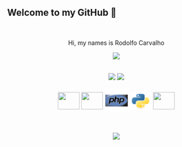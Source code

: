 ##  Welcome to my GitHub 👋
 
 <div align="center">
    <br>
    <p>Hi, my names is Rodolfo Carvalho</p>
    <img height="200em" src="https://c.tenor.com/tPLkPiyJMD0AAAAC/luffy-oi.gif"> <br>
  
 ##
 
   <img height="180em" src="https://github-readme-stats.vercel.app/api?username=iTzRodz&show_icons=true&theme=radical&border_color=FFFFFF&border_radius=20px"/>
   <img height="180em" src="https://github-readme-stats.vercel.app/api/top-langs/?username=iTzRodz&layout=compact&langs_count=16&theme=radical&border_radius=20px&border_color=FFFFFF"/>
</div>
<div style="display: inline_block" align="center"><br>
  <img align="center" height="40" width="50" src="https://cdn.jsdelivr.net/gh/devicons/devicon/icons/html5/html5-plain-wordmark.svg">
  <img align="center" height="40" width="50" src="https://cdn.jsdelivr.net/gh/devicons/devicon/icons/css3/css3-plain-wordmark.svg">
  <img align="center" height="55" width="55" src="https://github.com/devicons/devicon/blob/v2.14.0/icons/php/php-original.svg">
  <img align="center" height="40" width="50" src="https://github.com/devicons/devicon/blob/v2.14.0/icons/python/python-original.svg">
  <img align="center" height="40" width="50" src="https://cdn.jsdelivr.net/gh/devicons/devicon/icons/mysql/mysql-plain.svg">
</div> <br>
 
##
<div align="center">
  <a href="https://www.linkedin.com/in/rodolfocarvalho1/" target="_blank"><img src="https://img.shields.io/badge/-LinkedIn-%230077B5?style=for-the-badge&logo=linkedin&logoColor=white"></a>
 
</div>
 
